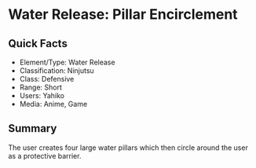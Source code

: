 # Water Release: Pillar Encirclement

## Quick Facts
- Element/Type: Water Release
- Classification: Ninjutsu
- Class: Defensive
- Range: Short
- Users: Yahiko
- Media: Anime, Game

## Summary
The user creates four large water pillars which then circle around the user as a protective barrier.

